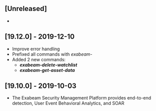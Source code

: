 ## [Unreleased]
- 

## [19.12.0] - 2019-12-10
  - Improve error handling
  - Prefixed all commands with *exabeam-*
  - Added 2 new commands:
    - ***exabeam-delete-watchlist***
    - ***exabeam-get-asset-data***



## [19.10.0] - 2019-10-03
   - The Exabeam Security Management Platform provides end-to-end detection, User Event Behavioral Analytics, and SOAR